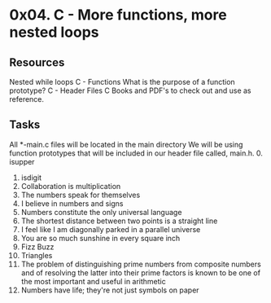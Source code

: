 # 0x04. C - More functions, more nested loops

## Resources
Nested while loops
C - Functions
What is the purpose of a function prototype?
C - Header Files
C Books and PDF's to check out and use as reference.

## Tasks
All *-main.c files will be located in the main directory
We will be using function prototypes that will be included in our header file called, main.h.
0. isupper
1. isdigit
2. Collaboration is multiplication
3. The numbers speak for themselves
4. I believe in numbers and signs
5. Numbers constitute the only universal language
6. The shortest distance between two points is a straight line
7. I feel like I am diagonally parked in a parallel universe
8. You are so much sunshine in every square inch
9. Fizz Buzz
10. Triangles
11. The problem of distinguishing prime numbers from composite numbers and of resolving the latter into their prime factors is known to be one of the most important and useful in arithmetic
12. Numbers have life; they're not just symbols on paper
